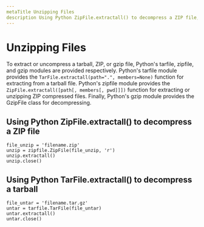 ```yaml
---
metaTitle Unzipping Files
description Using Python ZipFile.extractall() to decompress a ZIP file, Using Python TarFile.extractall() to decompress a tarball
---
```


# Unzipping Files


To extract or uncompress a tarball, ZIP, or gzip file, Python's tarfile, zipfile, and gzip modules are provided respectively. Python's tarfile module provides the `TarFile.extractall(path=".", members=None)` function for extracting from a tarball file. Python's zipfile module provides the `ZipFile.extractall([path[, members[, pwd]]])` function for extracting or unzipping ZIP compressed files. Finally, Python's gzip module provides the GzipFile class for decompressing.



## Using Python ZipFile.extractall() to decompress a ZIP file


```
file_unzip = 'filename.zip'
unzip = zipfile.ZipFile(file_unzip, 'r')
unzip.extractall()
unzip.close()

```



## Using Python TarFile.extractall() to decompress a tarball


```
file_untar = 'filename.tar.gz'
untar = tarfile.TarFile(file_untar)
untar.extractall()
untar.close()

```

